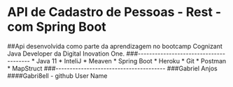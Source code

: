 # API de Cadastro de Pessoas -  Rest - com Spring Boot
##Api desenvolvida como parte da aprendizagem no bootcamp Cognizant Java Developer da Digital Inovation One.
###---------------------------------------
    *   Java 11
    *   InteliJ
    *   Meaven
    *   Spring Boot
    *   Heroku
    *   Git
    *   Postman
    *   MapStruct
###---------------------------------------
###Gabriel Anjos
####Gabri8ell - github User Name